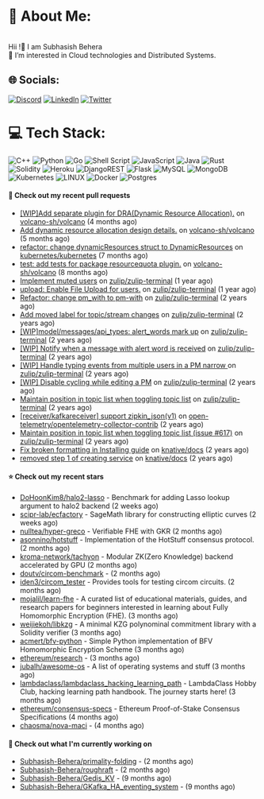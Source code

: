 # 💫 About Me:
<br>Hii !🤝 I am Subhasish Behera<br>🌱 I’m interested in Cloud technologies and Distributed Systems. <br>


## 🌐 Socials:
[![Discord](https://img.shields.io/badge/Discord-%237289DA.svg?logo=discord&logoColor=white)](https://discord.gg/kenny_007_) [![LinkedIn](https://img.shields.io/badge/LinkedIn-%230077B5.svg?logo=linkedin&logoColor=white)](https://www.linkedin.com/in/subhasish-b-605654224/) [![Twitter](https://img.shields.io/badge/Twitter-%231DA1F2.svg?logo=Twitter&logoColor=white)](https://twitter.com/thouartround) 

# 💻 Tech Stack:
![C++](https://img.shields.io/badge/c++-%2300599C.svg?style=for-the-badge&logo=c%2B%2B&logoColor=white) ![Python](https://img.shields.io/badge/python-3670A0?style=for-the-badge&logo=python&logoColor=ffdd54) ![Go](https://img.shields.io/badge/go-%2300ADD8.svg?style=for-the-badge&logo=go&logoColor=white) ![Shell Script](https://img.shields.io/badge/shell_script-%23121011.svg?style=for-the-badge&logo=gnu-bash&logoColor=white) ![JavaScript](https://img.shields.io/badge/javascript-%23323330.svg?style=for-the-badge&logo=javascript&logoColor=%23F7DF1E) ![Java](https://img.shields.io/badge/java-%23ED8B00.svg?style=for-the-badge&logo=java&logoColor=white) ![Rust](https://img.shields.io/badge/rust-%23000000.svg?style=for-the-badge&logo=rust&logoColor=white) ![Solidity](https://img.shields.io/badge/Solidity-%23363636.svg?style=for-the-badge&logo=solidity&logoColor=white)  ![Heroku](https://img.shields.io/badge/heroku-%23430098.svg?style=for-the-badge&logo=heroku&logoColor=white) ![DjangoREST](https://img.shields.io/badge/DJANGO-REST-ff1709?style=for-the-badge&logo=django&logoColor=white&color=ff1709&labelColor=gray) ![Flask](https://img.shields.io/badge/flask-%23000.svg?style=for-the-badge&logo=flask&logoColor=white) ![MySQL](https://img.shields.io/badge/mysql-%2300f.svg?style=for-the-badge&logo=mysql&logoColor=white) ![MongoDB](https://img.shields.io/badge/MongoDB-%234ea94b.svg?style=for-the-badge&logo=mongodb&logoColor=white) ![Kubernetes](https://img.shields.io/badge/kubernetes-%23326ce5.svg?style=for-the-badge&logo=kubernetes&logoColor=white) ![LINUX](https://img.shields.io/badge/Linux-FCC624?style=for-the-badge&logo=linux&logoColor=black) ![Docker](https://img.shields.io/badge/docker-%230db7ed.svg?style=for-the-badge&logo=docker&logoColor=white) ![Postgres](https://img.shields.io/badge/postgres-%23316192.svg?style=for-the-badge&logo=postgresql&logoColor=white) 

#### 🔨 Check out my recent pull requests

- [[WIP]Add separate plugin for DRA(Dynamic Resource Allocation).](https://github.com/volcano-sh/volcano/pull/3577) on [volcano-sh/volcano](https://github.com/volcano-sh/volcano) (4 months ago)
- [Add dynamic resource allocation design details.](https://github.com/volcano-sh/volcano/pull/3487) on [volcano-sh/volcano](https://github.com/volcano-sh/volcano) (5 months ago)
- [refactor: change dynamicResources struct to DynamicResources](https://github.com/kubernetes/kubernetes/pull/124269) on [kubernetes/kubernetes](https://github.com/kubernetes/kubernetes) (7 months ago)
- [test: add tests for package resourcequota plugin.](https://github.com/volcano-sh/volcano/pull/3320) on [volcano-sh/volcano](https://github.com/volcano-sh/volcano) (8 months ago)
- [Implement muted users](https://github.com/zulip/zulip-terminal/pull/1425) on [zulip/zulip-terminal](https://github.com/zulip/zulip-terminal) (1 year ago)
- [upload: Enable File Upload for users.](https://github.com/zulip/zulip-terminal/pull/1414) on [zulip/zulip-terminal](https://github.com/zulip/zulip-terminal) (1 year ago)
- [Refactor: change pm_with to pm-with](https://github.com/zulip/zulip-terminal/pull/1352) on [zulip/zulip-terminal](https://github.com/zulip/zulip-terminal) (2 years ago)
- [Add moved label for topic/stream changes](https://github.com/zulip/zulip-terminal/pull/1331) on [zulip/zulip-terminal](https://github.com/zulip/zulip-terminal) (2 years ago)
- [[WIP]model/messages/api_types: alert_words mark up](https://github.com/zulip/zulip-terminal/pull/1314) on [zulip/zulip-terminal](https://github.com/zulip/zulip-terminal) (2 years ago)
- [[WIP] Notify when a message with alert word is received](https://github.com/zulip/zulip-terminal/pull/1301) on [zulip/zulip-terminal](https://github.com/zulip/zulip-terminal) (2 years ago)
- [[WIP] Handle typing events from multiple users in a PM narrow ](https://github.com/zulip/zulip-terminal/pull/1291) on [zulip/zulip-terminal](https://github.com/zulip/zulip-terminal) (2 years ago)
- [[WIP] Disable cycling while editing a PM](https://github.com/zulip/zulip-terminal/pull/1280) on [zulip/zulip-terminal](https://github.com/zulip/zulip-terminal) (2 years ago)
- [Maintain position in topic list when toggling topic list](https://github.com/zulip/zulip-terminal/pull/1277) on [zulip/zulip-terminal](https://github.com/zulip/zulip-terminal) (2 years ago)
- [[receiver/kafkareceiver] support zipkin_json(v1)](https://github.com/open-telemetry/opentelemetry-collector-contrib/pull/17186) on [open-telemetry/opentelemetry-collector-contrib](https://github.com/open-telemetry/opentelemetry-collector-contrib) (2 years ago)
- [Maintain position in topic list when toggling topic list (issue #617)](https://github.com/zulip/zulip-terminal/pull/1275) on [zulip/zulip-terminal](https://github.com/zulip/zulip-terminal) (2 years ago)
- [Fix broken formatting in Installing guide](https://github.com/knative/docs/pull/4917) on [knative/docs](https://github.com/knative/docs) (2 years ago)
- [removed step 1 of creating service](https://github.com/knative/docs/pull/4914) on [knative/docs](https://github.com/knative/docs) (2 years ago)

#### ⭐ Check out my recent stars

- [DoHoonKim8/halo2-lasso](https://github.com/DoHoonKim8/halo2-lasso) - Benchmark for adding Lasso lookup argument to halo2 backend (2 weeks ago)
- [scipr-lab/ecfactory](https://github.com/scipr-lab/ecfactory) - SageMath library for constructing elliptic curves (2 weeks ago)
- [nulltea/hyper-greco](https://github.com/nulltea/hyper-greco) - Verifiable FHE with GKR (2 months ago)
- [asonnino/hotstuff](https://github.com/asonnino/hotstuff) - Implementation of the HotStuff consensus protocol. (2 months ago)
- [kroma-network/tachyon](https://github.com/kroma-network/tachyon) - Modular ZK(Zero Knowledge) backend accelerated by GPU (2 months ago)
- [doutv/circom-benchmark](https://github.com/doutv/circom-benchmark) -  (2 months ago)
- [iden3/circom_tester](https://github.com/iden3/circom_tester) - Provides tools for testing circom circuits. (2 months ago)
- [mojalil/learn-fhe](https://github.com/mojalil/learn-fhe) - A curated list of educational materials, guides, and research papers for beginners interested in learning about Fully Homomorphic Encryption (FHE). (3 months ago)
- [weijiekoh/libkzg](https://github.com/weijiekoh/libkzg) - A minimal KZG polynominal commitment library with a Solidity verifier (3 months ago)
- [acmert/bfv-python](https://github.com/acmert/bfv-python) - Simple Python implementation of BFV Homomorphic Encryption Scheme (3 months ago)
- [ethereum/research](https://github.com/ethereum/research) -  (3 months ago)
- [jubalh/awesome-os](https://github.com/jubalh/awesome-os) - A list of operating systems and stuff (3 months ago)
- [lambdaclass/lambdaclass_hacking_learning_path](https://github.com/lambdaclass/lambdaclass_hacking_learning_path) - LambdaClass Hobby Club, hacking learning path handbook. The journey starts here! (3 months ago)
- [ethereum/consensus-specs](https://github.com/ethereum/consensus-specs) - Ethereum Proof-of-Stake Consensus Specifications (4 months ago)
- [chaosma/nova-maci](https://github.com/chaosma/nova-maci) -  (4 months ago)

#### 👷 Check out what I'm currently working on

- [Subhasish-Behera/primality-folding](https://github.com/Subhasish-Behera/primality-folding) -  (2 months ago)
- [Subhasish-Behera/roughraft](https://github.com/Subhasish-Behera/roughraft) -  (2 months ago)
- [Subhasish-Behera/Gedis_KV](https://github.com/Subhasish-Behera/Gedis_KV) -  (9 months ago)
- [Subhasish-Behera/GKafka_HA_eventing_system](https://github.com/Subhasish-Behera/GKafka_HA_eventing_system) -  (9 months ago)

